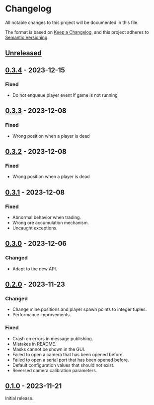 # Changelog

All notable changes to this project will be documented in this file.

The format is based on [Keep a Changelog](https://keepachangelog.com/en/1.0.0/),
and this project adheres to [Semantic Versioning](https://semver.org/spec/v2.0.0.html).

## [Unreleased]

## [0.3.4] - 2023-12-15

### Fixed

- Do not enqueue player event if game is not running

## [0.3.3] - 2023-12-08

### Fixed

- Wrong position when a player is dead

## [0.3.2] - 2023-12-08

### Fixed

- Wrong position when a player is dead

## [0.3.1] - 2023-12-08

### Fixed

- Abnormal behavior when trading.
- Wrong ore accumulation mechanism.
- Uncaught exceptions.

## [0.3.0] - 2023-12-06

### Changed

- Adapt to the new API.

## [0.2.0] - 2023-11-23

### Changed

- Change mine positions and player spawn points to integer tuples.
- Performance improvements.

### Fixed

- Crash on errors in message publishing.
- Mistakes in README.
- Masks cannot be shown in the GUI.
- Failed to open a camera that has been opened before.
- Failed to open a serial port that has been opened before.
- Default configuration values that should not exist.
- Reversed camera calibration parameters.

## [0.1.0] - 2023-11-21

Initial release.

[unreleased]: https://github.com/THUASTA/EDCHost/compare/v0.3.3...HEAD
[0.3.4]: https://github.com/THUASTA/EDCHost/compare/v0.3.3...v0.3.4
[0.3.3]: https://github.com/THUASTA/EDCHost/compare/v0.3.2...v0.3.3
[0.3.2]: https://github.com/THUASTA/EDCHost/compare/v0.3.1...v0.3.2
[0.3.1]: https://github.com/THUASTA/EDCHost/compare/v0.3.0...v0.3.1
[0.3.0]: https://github.com/THUASTA/EDCHost/compare/v0.2.0...v0.3.0
[0.2.0]: https://github.com/THUASTA/EDCHost/compare/v0.1.0...v0.2.0
[0.1.0]: https://github.com/THUASTA/EDCHost/releases/tag/v0.1.0
